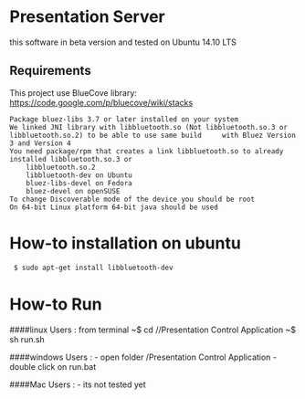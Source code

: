 Presentation Server
================

this software in beta version and tested on Ubuntu 14.10 LTS

Requirements
--
This project use BlueCove library: https://code.google.com/p/bluecove/wiki/stacks

    Package bluez-libs 3.7 or later installed on your system
    We linked JNI library with libbluetooth.so (Not libbluetooth.so.3 or libbluetooth.so.2) to be able to use same build     with Bluez Version 3 and Version 4
    You need package/rpm that creates a link libbluetooth.so to already installed libbluetooth.so.3 or           
        libbluetooth.so.2
        libbluetooth-dev on Ubuntu
        bluez-libs-devel on Fedora
        bluez-devel on openSUSE 
    To change Discoverable mode of the device you should be root
    On 64-bit Linux platform 64-bit java should be used
    
    
How-to installation on ubuntu 
==
```sh
 $ sudo apt-get install libbluetooth-dev
```

How-to Run 
==

####linux Users :
	from terminal 
	~$ cd /<your-path>/Presentation Control Application
	~$ sh run.sh

####windows Users :
	- open folder /Presentation Control Application
	- double click on run.bat

####Mac Users :
	- its not tested yet 
